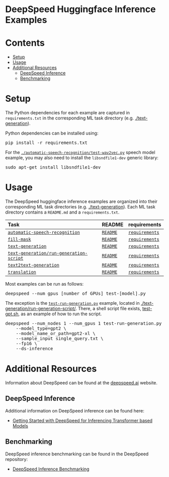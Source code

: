
# DeepSpeed Huggingface Inference Examples

# Contents
   * [Setup](#setup)
   * [Usage](#usage)
   * [Additional Resources](#additional-resources)
       * [DeepSpeed Inference](#deepspeed-inference)
       * [Benchmarking](#benchmarking)

# Setup
The Python dependencies for each example are captured in `requirements.txt` in the corresponding ML task directory (e.g. [./text-generation](./text-generation)).

Python dependencies can be installed using:
<pre>
pip install -r requirements.txt
</pre>

For the [`./automatic-speech-recognition/test-wav2vec.py`](./automatic-speech-recognition/test-wav2vec.py) speech model example, you may also need to install the `libsndfile1-dev` generic library:
<pre>
sudo apt-get install libsndfile1-dev
</pre>

# Usage
The DeepSpeed huggingface inference examples are organized into their corresponding ML task directories (e.g. [./text-generation](./text-generation)). Each ML task directory contains a `README.md` and a `requirements.txt`.

| Task | README | requirements |
|:---|:---|:---|
| [`automatic-speech-recognition`](./automatic-speech-recognition/) | [`README`](./automatic-speech-recognition/README.md) | [`requirements`](./automatic-speech-recognition/requirements.txt) |
| [`fill-mask`](./fill-mask/) | [`README`](./fill-mask/README.md) | [`requirements`](./fill-mask/requirements.txt) |
| [`text-generation`](./text-generation/) | [`README`](./text-generation/README.md) | [`requirements`](./text-generation/requirements.txt) |
| [`text-generation/run-generation-script`](./text-generation/run-generation-script/) | [`README`](./text-generation/run-generation-script/README.md) | [`requirements`](./text-generation/run-generation-script/requirements.txt) |
| [`text2text-generation`](./text2text-generation/) | [`README`](./text2text-generation/README.md) | [`requirements`](./text2text-generation/requirements.txt) |
| [`translation`](./translation/) | [`README`](./translation/README.md) | [`requirements`](./translation/requirements.txt) |

Most examples can be run as follows:
<pre>deepspeed --num_gpus [number of GPUs] test-[model].py</pre>

The exception is the [`test-run-generation.py`](./text-generation/run-generation-script/test-run-generation.py) example, located in [./text-generation/run-generation-script/](./text-generation/run-generation-script). There, a shell script file exists, [test-gpt.sh](./text-generation/run-generation-script/test-gpt.sh), as an example of how to run the script.
<pre>
deepspeed --num_nodes 1 --num_gpus 1 test-run-generation.py \
    --model_type=gpt2 \
    --model_name_or_path=gpt2-xl \
    --sample_input single_query.txt \
    --fp16 \
    --ds-inference
</pre>

# Additional Resources
Information about DeepSpeed can be found at the [deepspeed.ai](https://www.deepspeed.ai) website.

## DeepSpeed Inference
Additional information on DeepSpeed inference can be found here:
* [Getting Started with DeepSpeed for Inferencing Transformer based Models](https://www.deepspeed.ai/tutorials/inference-tutorial/)

## Benchmarking
DeepSpeed inference benchmarking can be found in the DeepSpeed repository:
* [DeepSpeed Inference Benchmarking](https://github.com/microsoft/DeepSpeed/tree/master/benchmarks/inference)
